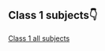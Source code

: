 ## Class 1 subjects👇

[Class 1 all subjects](https://www.magnetbrains.com/courses/cbse-class-1st-full-video-course/)
